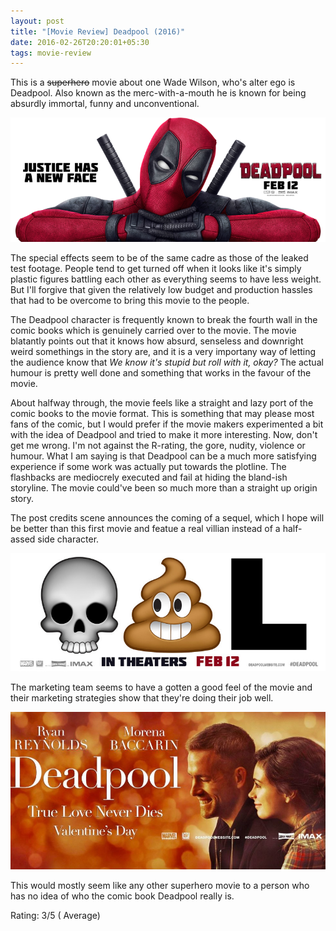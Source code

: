 ```yaml
---
layout: post
title: "[Movie Review] Deadpool (2016)"
date: 2016-02-26T20:20:01+05:30
tags: movie-review
---
```


This is a <s>superhero</s> movie about one Wade Wilson, who's alter ego is Deadpool.
Also known as the merc-with-a-mouth he is known for being absurdly immortal, funny and unconventional.

![Deadpool (2016)](/img/movie-poster-deadpool-2016.png 'Deadpool (2016)')

The special effects seem to be of the same cadre as those of the leaked test footage.
People tend to get turned off when it looks like it's simply plastic figures battling each other as everything seems to have less weight.
But I'll forgive that given the relatively low budget and production hassles that had to be overcome to bring this movie to the people.

The Deadpool character is frequently known to break the fourth wall in the comic books which is genuinely carried over to the movie.
The movie blatantly points out that it knows how absurd, senseless and downright weird somethings in the story are, and it is a very importany way of letting the audience know that *We know it's stupid but roll with it, okay?*
The actual humour is pretty well done and something that works in the favour of the movie.


About halfway through, the movie feels like a straight and lazy port of the comic books to the movie format.
This is something that may please most fans of the comic, but I would prefer if the movie makers experimented a bit with the idea of Deadpool and tried to make it more interesting.
Now, don't get me wrong.
I'm not against the R-rating, the gore, nudity, violence or humour.
What I am saying is that Deadpool can be a much more satisfying experience if some work was actually put towards the plotline.
The flashbacks are mediocrely executed and fail at hiding the bland-ish storyline.
The movie could've been so much more than a straight up origin story.

The post credits scene announces the coming of a sequel, which I hope will be better than this first movie and featue a real villian instead of a half-assed side character.

![Deadpool Marketing](/img/deadpool-marketing-2.jpg 'Deadpool Marketing')

The marketing team seems to have a gotten a good feel of the movie and their marketing strategies show that they're doing their job well.

![Deadpool Marketing](/img/deadpool-marketing-1.jpg 'Deadpool Marketing')

This would mostly seem like any other superhero movie to a person who has no idea of who the comic book Deadpool really is.

Rating: 3/5 ( Average)

